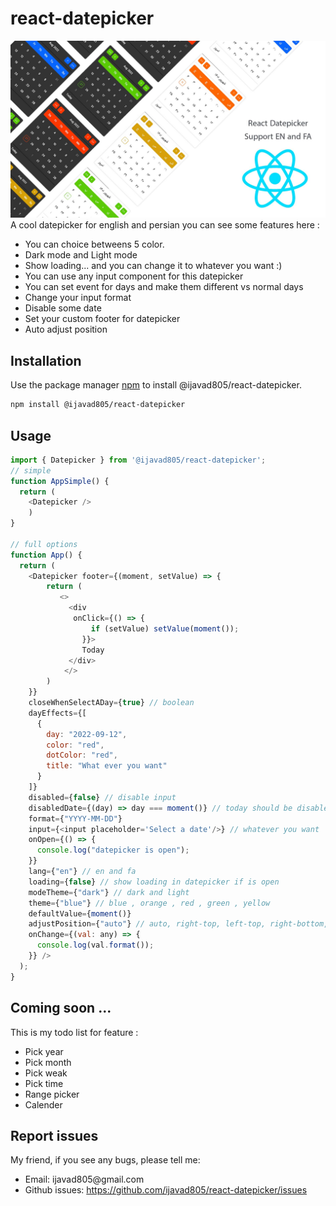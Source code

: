 # react-datepicker
![alt text](./poster.jpg?raw=true)
A cool datepicker for english and persian you can see some features here :
 <ul>
 <li>You can choice betweens 5 color.</li>
 <li>Dark mode and Light mode</li>
 <li>Show loading... and you can change it to whatever you want :)</li>
 <li>You can use any input component for this datepicker</li>
 <li>You can set event for days and make them different vs normal days</li>
 <li>Change your input format </li>
 <li>Disable some date</li>
 <li>Set your custom footer for datepicker</li>
 <li>Auto adjust position</li>
 </ul>

## Installation

Use the package manager [npm](https://npmjs.com) to install @ijavad805/react-datepicker.

```bash
npm install @ijavad805/react-datepicker
```

## Usage

```javascript
import { Datepicker } from '@ijavad805/react-datepicker';
// simple
function AppSimple() {
  return (
    <Datepicker />
    )
}

// full options
function App() {
  return (
    <Datepicker footer={(moment, setValue) => {
        return (
           <>
             <div
              onClick={() => {
                  if (setValue) setValue(moment());
                }}>
                Today
             </div>
            </>
        )
    }}
    closeWhenSelectADay={true} // boolean
    dayEffects={[
      {
        day: "2022-09-12",
        color: "red",
        dotColor: "red",
        title: "What ever you want"
      }
    ]} 
    disabled={false} // disable input
    disabledDate={(day) => day === moment()} // today should be disabled
    format={"YYYY-MM-DD"}
    input={<input placeholder='Select a date'/>} // whatever you want
    onOpen={() => {
      console.log("datepicker is open");
    }} 
    lang={"en"} // en and fa
    loading={false} // show loading in datepicker if is open
    modeTheme={"dark"} // dark and light
    theme={"blue"} // blue , orange , red , green , yellow
    defaultValue={moment()}
    adjustPosition={"auto"} // auto, right-top, left-top, right-bottom, left-bottom
    onChange={(val: any) => {
      console.log(val.format());
    }} />
  );
}

```

## Coming soon ...
This is my todo list for feature :
<ul>
<li>Pick year</li>
<li>Pick month</li>
<li>Pick weak</li>
<li>Pick time</li>
<li>Range picker</li>
<li>Calender</li>
</ul>

## Report issues
My friend, if you see any bugs, please tell me: 
<ul>
<li>Email: ijavad805@gmail.com</li>
<li>Github issues: <a href="https://github.com/ijavad805/react-datepicker/issues" target="_blank">https://github.com/ijavad805/react-datepicker/issues</a></li>
</ul>